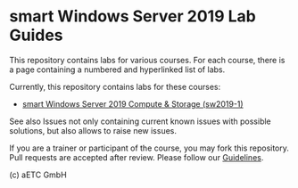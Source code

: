 # smart Windows Server 2019 Lab Guides

This repository contains labs for various courses. For each course, there is a page containing a numbered and hyperlinked list of labs.

Currently, this repository contains labs for these courses:

* [smart Windows Server 2019 Compute & Storage (sw2019-1)](Instructions/sW2019-1.md)

See also Issues not only containing current known issues with possible solutions, but also allows to raise new issues.

If you are a trainer or participant of the course, you may fork this repository. Pull requests are accepted after review. Please follow our [Guidelines](https://github.com/EnterpriseTrainingCenter/Guidelines).

(c) aETC GmbH
